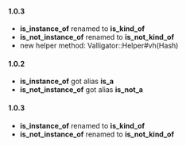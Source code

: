 #### 1.0.3
  - **is_instance_of** renamed to **is_kind_of**
  - **is_not_instance_of** renamed to **is_not_kind_of**
  - new helper method: Valligator::Helper#vh(Hash)

#### 1.0.2
  - **is_instance_of** got alias **is_a**
  - **is_not_instance_of** got alias **is_not_a**

#### 1.0.3
  - **is_instance_of** renamed to **is_kind_of**
  - **is_not_instance_of** renamed to **is_not_kind_of**
